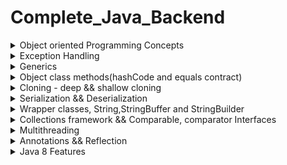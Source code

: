 # Complete_Java_Backend




<details>
<Summary>Object oriented Programming Concepts</Summary>
</details>


<details>
<Summary>Exception Handling</Summary>
</details>


<details>
<Summary>Generics</Summary>
</details>



<details>
<Summary>Object class methods(hashCode and equals contract)</Summary>
</details>

<details>
<Summary>Cloning - deep && shallow cloning</Summary>
</details>

<details>
<Summary>Serialization && Deserialization</Summary>
</details>

<details>
<Summary>Wrapper classes, String,StringBuffer and StringBuilder</Summary>
</details>

<details>
<Summary>Collections framework && Comparable, comparator Interfaces</Summary>
</details>


<details>
<Summary>Multithreading</Summary>
</details>


<details>
<Summary>Annotations && Reflection</Summary>
</details>

<details>
<Summary>Java 8 Features</Summary>
<h6>1. Lambda Expressions && Functional Interfaces</h6>


Syntax for lambda expressions

```
1.syntax - No need to add return statement in case of single line expression
(parameters) -> expression

2.Multiple Parameters Lambda
(x) -> x * 2

3.Lambda with No Parameters
(a, b) -> a + b

4.Block Lambda with Multiple Statements
() -> "Hello, World!"

5.Lambda with Method Reference
(x, y) -> {
    int sum = x + y;
    return sum;
}

6.Lambda with Type Declaration
(int x, int y) -> x * y

```

Example of lambda expression

```
@FunctionalInerface
interface Pen{
     void write(); // Single abstract method + any no of abstract and default methods
}

class Bluepen implements Pen{
    public void write(){
        System.out.println("Writing with blue pen....");
    }
}

public class Main {
   public static void main(String[] args) { 
      //Without Lambda expressions
      Bluepen bluePen = new Bluepen();
      takeNotes(bluePen);
      
      //with lambda expressions
      Pen pen = ()->System.out.println("Writing with blue pen....");
      takeNotes(pen);
   }

   public static void takeNotes(Pen pen){
      pen.write();
   }
}
```

<br>
<h6> 2.Method references</h6>

 - method references are a shorthand notation that allows you to refer to a method without actually invoking it
 - They provide a way to pass methods as arguments to functions or assign them to variables, making your code more concise and readable.
 - Method references are often used in functional programming and with features like the Stream API
 - There are four types of method references in Java

```

1.Reference to a Static Method: You can refer to a static method of a class using the class name
// Using a lambda expression
Function<Integer, Double> squareRoot = x -> Math.sqrt(x);

// Using a method reference
Function<Integer, Double> squareRootRef = Math::sqrt;


2.Reference to an Instance Method of a Particular Object: You can reference an instance method of a specific object by specifying the object before the method name.

String str = "Hello, World!";

// Using a lambda expression
Function<Integer, Character> charAt = i -> str.charAt(i);

// Using a method reference
Function<Integer, Character> charAtRef = str::charAt;


3.Reference to an Instance Method of an Arbitrary Object of a Particular Type:
List<String> names = Arrays.asList("Alice", "Bob", "Charlie");

// Using a lambda expression
names.forEach(name -> System.out.println(name));

// Using a method reference
names.forEach(System.out::println);


4.Reference to a Constructor: You can reference a constructor using the Class::new syntax
// Using a lambda expression
Supplier<String> stringSupplier = () -> new String();

// Using a constructor reference
Supplier<String> stringSupplierRef = String::new;

```

<br>
<h6> 3.Predefined Functional Interfaces and there examples</h6>
     - Java provides predefined functional interfaces which are avaliable in java.util.function package

![alt text](https://www.falkhausen.de/Java-8/java.util/function.png)


```
import java.util.function.Supplier;

public class FunctionInterfaces {
    public static void main(String[] args) {


      //  1.Supplier  : Represents a supplier of results without taking any input.
        Supplier<String> supplier = () -> "Hello, World!";
        String result = supplier.get();
        System.out.println(result); // Output: Hello, World!


        //2. Consumer : Represents an operation that takes an input argument and returns no result.
        Consumer<String> consumer = message -> System.out.println("Message: " + message);
        consumer.accept("Hello, Consumer!");

        //3.Predicate : Represents a boolean-valued function of one argument.
        Predicate<Integer> isEven = number -> number % 2 == 0;
        boolean result = isEven.test(4);
        System.out.println("Is 4 even? " + result); // Output: Is 4 even? true


        //4.Function : Represents a function that takes an argument of type T and produces a result of type R
        Function<Integer, String> intToString = number -> "Number: " + number;
        String result = intToString.apply(42);
        System.out.println(result); // Output: Number: 42


        // 5..UnaryOperator<T> : Represents an operation on a single operand of type T that produces a result of the same type T.
        UnaryOperator<Integer> square = number -> number * number;
        int result = square.apply(5);
        System.out.println("Square of 5: " + result); // Output: Square of 5: 25

        //6. BinaryOperator<T>: Represents an operation upon two operands of type T that produces a result of the same type T. 
        BinaryOperator<Integer> add = (a, b) -> a + b;
        int result = add.apply(3, 7);
        System.out.println("3 + 7 = " + result); // Output: 3 + 7 = 10

    }
}


```

     


<br>
<h6> 4.Optionals </h6>
     - The Optional class in Java is part of the java.util package and was introduced in Java 8
     - It is used to represent an object that may or may not contain a non-null value
     - The purpose of Optional is to handle scenarios where you have an object that can be null, and it provides a more robust and safe way to work with such values to avoid null pointer exceptions.

```

//1. empty() : Returns an empty Optional instance.
Optional<String> emptyOptional = Optional.empty();


//2. of(T value) : Creates an Optional containing the given non-null value.
Optional<String> nonEmptyOptional = Optional.of("Hello");


//3.ofNullable(T value) : Creates an Optional containing the given value if it's non-null; otherwise, returns an empty Optional.
String nullableValue = null;
Optional<String> optional = Optional.ofNullable(nullableValue); // Creates an empty Optional


//4.isPresent() : Returns true if there is a value present in the Optional, otherwise false.
Optional<String> optional = Optional.of("Hello");
boolean isPresent = optional.isPresent(); // Returns true

//5.ifPresent(Consumer<T> consumer) : Executes the given consumer function if a value is present.
Optional<String> optional = Optional.of("Hello");
optional.ifPresent(value -> System.out.println("Value: " + value)); // Prints "Value: Hello"

//6.orElse(T other) : Returns the value if present; otherwise, returns the specified default value.
Optional<String> optional = Optional.empty();
String result = optional.orElse("Default"); // result will be "Default"


//7.orElseGet(Supplier<T> supplier) : Returns the value if present; otherwise, returns the result of the specified supplier function.
Optional<String> optional = Optional.empty();
String result = optional.orElseGet(() -> "Default"); // result will be "Default"


//8.orElseThrow(Supplier<? extends X> exceptionSupplier) :  Returns the value if present; otherwise, throws an exception generated by the provided supplier.
Optional<String> optional = Optional.empty();
String result = optional.orElseThrow(() -> new NoSuchElementException("No value present"));

//9.map(Function<? super T, ? extends U> mapper) : If a value is present, applies the given mapping function to it and returns an Optional containing the result.
Optional<String> optional = Optional.of("Hello");
Optional<Integer> lengthOptional = optional.map(String::length); // Contains the length, i.e., 5

//10.filter(Predicate<? super T> predicate) : If a value is present and satisfies the given predicate, returns the Optional; otherwise, returns an empty Optional.
Optional<Integer> optional = Optional.of(42);
Optional<Integer> filteredOptional = optional.filter(num -> num > 50); // Returns an empty Optional


```
     

<br>
<h6> 5.Stream Intro, classes and interfaces</h6>


<p align="center">
  <img src="https://github.com/saiteja8848/Complete_Java_Backend/blob/main/Java_Images/StreamsHierarchy.jpeg" width="350" title="hover text">
  <img src="https://github.com/saiteja8848/Complete_Java_Backend/blob/main/Java_Images/StreamsHierarchy (2).jpeg" width="350" alt="accessibility text">
</p>

<br>
<h6> 6.Relation ship between stream and functional interfaces</h6>


<br>
<h6> 7.Date and Time API</h6>


</details>



